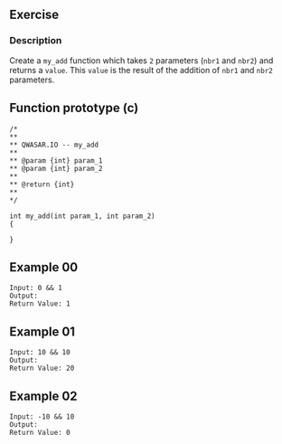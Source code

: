 ## Exercise

### Description
Create a `my_add` function which takes `2` parameters (`nbr1` and `nbr2`) and returns a `value`.
This `value` is the result of the addition of `nbr1` and `nbr2` parameters.

## Function prototype (c)
```
/*
**
** QWASAR.IO -- my_add
**
** @param {int} param_1
** @param {int} param_2
**
** @return {int}
**
*/

int my_add(int param_1, int param_2)
{

}
```
## Example 00
```
Input: 0 && 1
Output: 
Return Value: 1
```
## Example 01
```
Input: 10 && 10
Output: 
Return Value: 20
```
## Example 02
```
Input: -10 && 10
Output: 
Return Value: 0
```
